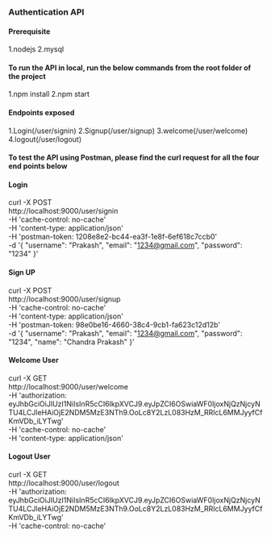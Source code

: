 ### Authentication  API

#### Prerequisite
1.nodejs
2.mysql

#### To run the API in local, run the below commands from the root folder of the project
1.npm install
2.npm start

#### Endpoints exposed

1.Login(/user/signin)
2.Signup(/user/signup)
3.welcome(/user/welcome)
4.logout(/user/logout)

#### To test the API using Postman, please find the curl request for all the four end points below

#### Login
curl -X POST \
  http://localhost:9000/user/signin \
  -H 'cache-control: no-cache' \
  -H 'content-type: application/json' \
  -H 'postman-token: 1208e8e2-bc44-ea3f-1e8f-6ef618c7ccb0' \
  -d '{
    "username": "Prakash",
    "email": "1234@gmail.com",
    "password": "1234"
}'

#### Sign UP

curl -X POST \
  http://localhost:9000/user/signup \
  -H 'cache-control: no-cache' \
  -H 'content-type: application/json' \
  -H 'postman-token: 98e0be16-4660-38c4-9cb1-fa623c12d12b' \
  -d '{
    "username": "Prakash",
    "email": "1234@gmail.com",
    "password": "1234",
    "name": "Chandra Prakash"
}'

#### Welcome User

curl -X GET \
  http://localhost:9000/user/welcome \
  -H 'authorization: eyJhbGciOiJIUzI1NiIsInR5cCI6IkpXVCJ9.eyJpZCI6OSwiaWF0IjoxNjQzNjcyNTU4LCJleHAiOjE2NDM5MzE3NTh9.OoLc8Y2LzL083HzM_RRlcL6MMJyyfCfKmVDb_iLYTwg' \
  -H 'cache-control: no-cache' \
  -H 'content-type: application/json'

#### Logout User

curl -X GET \
  http://localhost:9000/user/logout \
  -H 'authorization: eyJhbGciOiJIUzI1NiIsInR5cCI6IkpXVCJ9.eyJpZCI6OSwiaWF0IjoxNjQzNjcyNTU4LCJleHAiOjE2NDM5MzE3NTh9.OoLc8Y2LzL083HzM_RRlcL6MMJyyfCfKmVDb_iLYTwg' \
  -H 'cache-control: no-cache'
